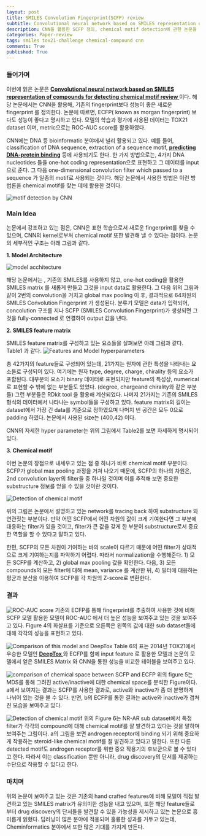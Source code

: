 ```yaml
---
layout: post 
title: SMILES Convolution Fingerprint(SCFP) review 
subtitle: Convolutional neural network based on SMILES representation of compounds for detecting chemical motif, 2018
description: CNN을 활용한 SCFP 정의, chemical motif detection에 관한 논문을 리뷰합니다. 
categories: Paper-review
tags: smiles tox21-challenge chemical-compound cnn
comments: True
published: True
---
```

### 들어가며
이번에 읽은 논문은 <a href = "https://www.researchgate.net/publication/330012738_Convolutional_neural_network_based_on_SMILES_representation_of_compounds_for_detecting_chemical_motif"><b> Convolutional neural network based on SMILES representation of compounds for detecting chemical motif review </b></a> 이다. 해당 논문에서는 CNN을 활용해, 기존의 fingerprint보다 성능이 좋은 새로운 fingerprint 를 정의한다. 논문에 따르면, ECFP( known as morgan fingerprint) 보다도 성능이 좋다고 명시하고 있다. 모델의 학습과 평가에 사용된 데이터는 TOX21 dataset 이며, metric으로는 ROC-AUC score를 활용하였다. <br>

CNN에는 DNA 등 bioinformatic 분야에서 널리 활용되고 있다. 예를 들어, classification of DNA sequence, extraction of a sequence motif, <a href = "https://www.ncbi.nlm.nih.gov/pmc/articles/PMC4908339/"><b>predicting DNA-protein binding</b></a> 등에 사용되기도 한다. 한 가지 방법으로는, 4가지 DNA nucleotides 들을 one-hot coding representation으로 표현하고 그 데이터를 input 으로 준다. 그 다음 one-dimensional convolution filter which passed to a sequence 가 일종의 motif로 사용되는 것이다. 해당 논문에서 사용한 방법은 이런 방법론을 chemical motif를 찾는 데에 활용한 것이다. <br>

![motif detection by CNN ]({{site.url}}/assets/images/scfp/SCFP_1.jpg)


### Main Idea
논문에서 강조하고 있는 점은, CNN은 표현 학습으로서 새로운 fingerprint를 찾을 수 있으며, CNN의 kernel로부처 chemical motif 또한 발견해 낼 수 있다는 점이다. 논문의 세부적인 구조는 아래 그림과 같다. 

<b>1. Model Architecture</b>

![model acchitecture]({{site.url}}/assets/images/scfp/SCFP_2.jpg)

해당 논문에서는 , 기존의 SMILES를 사용하지 않고, one-hot coding을 활용한 SMILES matrix 를 새롭게 만들고 그것을 input data로 활용한다. 그 다음 위의 그림과 같이 2번의 convolution을 거치고 global max pooling 이 후, 결과적으로 64차원의 SMILES Convolution Fingerprint 가 생성된다. 분류기 모델은 data가 입력되어, concolution 구조를 지나 SCFP (SMILES Convolution Fingerprint)가 생성되면 그것을 fully-connected 로 연결하여 output 값을 낸다. <br>

<b>2. SMILES feature matrix</b>

SMILES feature matrix를 구성하고 있는 요소들을 살펴보면 아래 그림과 같다. Table1 과 같다. 
![Features and Model hyperparameters]({{site.url}}/assets/images/scfp/SCFP_3.jpg)

총 42가지의 feature들로 구성되어 있는데, 21가지는 원자에 관한 특성을 나타내는 요소들로 구성되어 있다. 여기에는 원자 type, degree, charge, chirality 등의 요소가 포함된다. 대부분의 요소가 binary 데이터로 표현되지만 feature의 특성상, numerical로 표현할 수 밖에 없는 부분들도 있었다. (degree, chargeand chirality와 같은 부분들) 그런 부분들은 RDkit tool 을 활용해 계산되었다. 나머지 21가지는 기존의 SMILES 형식의 데이터에서 나타나는 symbol들을 구성하고 있다. feature matrix의 길이는 dataset에서 가장 긴 data를 기준으로 정하였으며 나머지 빈 공간은 모두 0으로 padding 하였다. 논문에서 사용된 size는 (400,42) 이다. <br>

CNN의 자세한 hyper parameter는 위의 그림에서 Table2를 보면 자세하게 명시되어 있다. 

<b>3. Chemical motif</b>

이번 논문의 장점으로 내세우고 있는 점 중 하나가 바로 chemical motif 부분이다. SCFP가 global max pooling 과정을 거쳐 나오기 때문에, SCFP의 하나의 차원은, 2nd convolution layer의 filter들 중 하나일 것이며 이를 추적해 보면 중요한 substructure 정보를 얻을 수 있을 것이란 것이다. 

![Detection of chemical motif]({{site.url}}/assets/images/scfp/SCFP_4.jpg)

위의 그림은 논문에서 설명하고 있는 network를 tracing back 하여 substructure 와 연관짓는 부분이다. 만약 어떤 SCFP에서 어떤 차원의 값이 크게 기여한다면 그 부분에 대응하는 filter가 있을 것이고, filter가 큰 값을 갖게 한 부분이 substructure로서 중요한 역할을 할 수 있다고 말하고 있다. <br>

한편, SCFP의 모든 차원이 기여하는 바의 scale이 다르기 때문에 어떤 filter가 상대적으로 크게 기여하는지를 파악하기 어렵다. 따라서 normalization을 수행해준다. 1) 모든 SCFP를 계산하고, 2) global max pooling 값을 확인한다. 다음, 3) 모든 compounds의 모든 filter에 대해 mean, variance 를 계산한 뒤, 4) 필터에 대응하는 평균과 분산을 이용하여 SCFP를 각 차원의 Z-score로 변환한다.<br>


### 결과 

![ROC-AUC score]({{site.url}}/assets/images/scfp/SCFP_5.jpg)
기존의 ECFP를 통해 fingerprint를 추출하여 사용한 것에 비해 SCFP 모델 활용한 모델이 ROC-AUC 에서 더 높은 성능을 보여주고 있는 것을 보여주고 있다. Figure 4의 화살표를 기준으로 오른쪽은 왼쪽의 값에 대한 sub dataset들에 대해 각각의 성능을 표현하고 있다. 

![Comparison of this model and DeepTox]({{site.url}}/assets/images/scfp/SCFP_6.jpg)
Table 6의 표는 2014년 TOX21에서 우승한 모델인 <a href = "https://www.ncbi.nlm.nih.gov/pmc/articles/PMC4908339/"><b> DeepTox </b></a> 와 ECFP를 함께 input feature 로 활용한 모델과 논문의 모델에서 얻은 SMILES Matrix 와 CNN을 통한 성능을 비교한  테이블을 보여주고 있다. 

![comparison of chemical space between SCFP and ECFP]({{site.url}}/assets/images/scfp/SCFP_7.jpg)
위의 figure 5는 MDS를 통해 그려진 active/inactive에 대한 chemical space를 분석한 Figure이다. a에서 보여지는 결과는 SCFP를 사용한 결과로, active와 inactive가 좀 더 분명하게 나뉘어 있는 것을 볼 수 있다. 반면, b의 ECFP를 통한 결과는 active와 inactive가 겹쳐진 모습을 보여주고 있다.

![Detection of chemical motif]({{site.url}}/assets/images/scfp/SCFP_8.jpg)
위의 Figure 6는 NR-AR sub dataset에서 특정 filter가 각각의 compound에 대해 chemical motif를 잘 발견하고 있다는 것을 말하며 보여주는 그림이다. a의 그림을 보면 androgen receptor에 binding 되기 위해 중요하게 작용하는 steroid-like chemical motif를 잘 발견하고 있다고 말한다. 또한 다른 detected motif도 androgen receptor를 위한 중요 작용기의 후보군으로 볼 수 있다고 한다. 따라서 이는 classification 뿐만 아니라, drug discovery의 단서를 제공하는 수단으로 작용할 수 있다고 한다.

### 마치며 

위의 논문이 보여주고 있는 것은 기존의 hand crafted features에 비해 모델이 직접 발견하고 있는 SMILES matrix가 유의미한 성능을 내고 있으며, 또한 해당 feature들로부터 drug discovery의 단서들을 발견할 수 있을 가능성을 제시하고 있는 논문으로 흥미롭게 읽혔다. 딥러닝이 많은 분야에 적용되며 훌륭한 성과를 거두고 있는데, Cheminformatics 분야에서 또한 많은 기대를 가지게 만든다.  